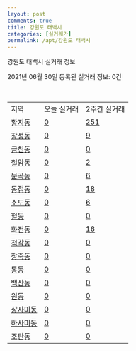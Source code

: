 ```yaml
---
layout: post
comments: true
title: 강원도 태백시
categories: [실거래가]
permalink: /apt/강원도 태백시
---
```


강원도 태백시 실거래 정보

2021년 06월 30일 등록된 실거래 정보: 0건

<script type="text/javascript">
  google.charts.load('current', {'packages':['corechart']});
  google.charts.setOnLoadCallback(drawChart);

  function drawChart() {
    var data = google.visualization.arrayToDataTable([['거래일', '매매', '전월세', '전매'], ['21-02', 41, 14, 0], ['21-03', 60, 15, 0], ['21-04', 60, 9, 0], ['21-05', 62, 11, 0], ['21-06', 31, 5, 0]]);

    var options = {
      title: '최근 유형별 거래량 추이',
      legend: { position: 'bottom' }
    };

    var chart = new google.visualization.LineChart(document.getElementById('columnchart_material'));
    chart.draw(data, (options));
  }
</script>

<div id="columnchart_material" style="width: 100%; margin-left: -35px"></div>
<br>
<table class="sortable">
  <tr>
    <td>지역</td>
    <td>오늘 실거래</td>
    <td>2주간 실거래</td>
  </tr>

  
  <tr class="item">
    <td><a href="강원도 태백시 황지동">황지동</a></td>
    <td><a href="강원도 태백시 황지동">0</a></td>
    <td><a href="강원도 태백시 황지동">251</a></td>
  </tr>
    

  <tr class="item">
    <td><a href="강원도 태백시 장성동">장성동</a></td>
    <td><a href="강원도 태백시 장성동">0</a></td>
    <td><a href="강원도 태백시 장성동">9</a></td>
  </tr>
    

  <tr class="item">
    <td><a href="강원도 태백시 금천동">금천동</a></td>
    <td><a href="강원도 태백시 금천동">0</a></td>
    <td><a href="강원도 태백시 금천동">0</a></td>
  </tr>
    

  <tr class="item">
    <td><a href="강원도 태백시 철암동">철암동</a></td>
    <td><a href="강원도 태백시 철암동">0</a></td>
    <td><a href="강원도 태백시 철암동">2</a></td>
  </tr>
    

  <tr class="item">
    <td><a href="강원도 태백시 문곡동">문곡동</a></td>
    <td><a href="강원도 태백시 문곡동">0</a></td>
    <td><a href="강원도 태백시 문곡동">6</a></td>
  </tr>
    

  <tr class="item">
    <td><a href="강원도 태백시 동점동">동점동</a></td>
    <td><a href="강원도 태백시 동점동">0</a></td>
    <td><a href="강원도 태백시 동점동">18</a></td>
  </tr>
    

  <tr class="item">
    <td><a href="강원도 태백시 소도동">소도동</a></td>
    <td><a href="강원도 태백시 소도동">0</a></td>
    <td><a href="강원도 태백시 소도동">6</a></td>
  </tr>
    

  <tr class="item">
    <td><a href="강원도 태백시 혈동">혈동</a></td>
    <td><a href="강원도 태백시 혈동">0</a></td>
    <td><a href="강원도 태백시 혈동">0</a></td>
  </tr>
    

  <tr class="item">
    <td><a href="강원도 태백시 화전동">화전동</a></td>
    <td><a href="강원도 태백시 화전동">0</a></td>
    <td><a href="강원도 태백시 화전동">16</a></td>
  </tr>
    

  <tr class="item">
    <td><a href="강원도 태백시 적각동">적각동</a></td>
    <td><a href="강원도 태백시 적각동">0</a></td>
    <td><a href="강원도 태백시 적각동">0</a></td>
  </tr>
    

  <tr class="item">
    <td><a href="강원도 태백시 창죽동">창죽동</a></td>
    <td><a href="강원도 태백시 창죽동">0</a></td>
    <td><a href="강원도 태백시 창죽동">0</a></td>
  </tr>
    

  <tr class="item">
    <td><a href="강원도 태백시 통동">통동</a></td>
    <td><a href="강원도 태백시 통동">0</a></td>
    <td><a href="강원도 태백시 통동">0</a></td>
  </tr>
    

  <tr class="item">
    <td><a href="강원도 태백시 백산동">백산동</a></td>
    <td><a href="강원도 태백시 백산동">0</a></td>
    <td><a href="강원도 태백시 백산동">0</a></td>
  </tr>
    

  <tr class="item">
    <td><a href="강원도 태백시 원동">원동</a></td>
    <td><a href="강원도 태백시 원동">0</a></td>
    <td><a href="강원도 태백시 원동">0</a></td>
  </tr>
    

  <tr class="item">
    <td><a href="강원도 태백시 상사미동">상사미동</a></td>
    <td><a href="강원도 태백시 상사미동">0</a></td>
    <td><a href="강원도 태백시 상사미동">0</a></td>
  </tr>
    

  <tr class="item">
    <td><a href="강원도 태백시 하사미동">하사미동</a></td>
    <td><a href="강원도 태백시 하사미동">0</a></td>
    <td><a href="강원도 태백시 하사미동">0</a></td>
  </tr>
    

  <tr class="item">
    <td><a href="강원도 태백시 조탄동">조탄동</a></td>
    <td><a href="강원도 태백시 조탄동">0</a></td>
    <td><a href="강원도 태백시 조탄동">0</a></td>
  </tr>
    


</table>


    